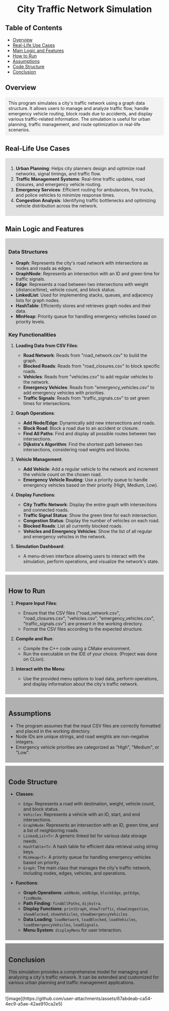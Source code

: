 <h1 style="text-align:center;">City Traffic Network Simulation</h1>

## Table of Contents
- [Overview](#overview)
- [Real-Life Use Cases](#real-life-use-cases)
- [Main Logic and Features](#main-logic-and-features)
- [How to Run](#how-to-run)
- [Assumptions](#assumptions)
- [Code Structure](#code-structure)
- [Conclusion](#conclusion)
## Overview 
<div style="background-color: #f2f2f2; padding: 10px; margin: 10px 0;">
  This program simulates a city's traffic network using a graph data structure. It allows users to manage and analyze traffic flow, handle emergency vehicle routing, block roads due to accidents, and display various traffic-related information. The simulation is useful for urban planning, traffic management, and route optimization in real-life scenarios.
</div>
<h2>Real-Life Use Cases</h2> 

<div style="background-color: #e0e0e0; padding: 10px; margin: 10px 0;">
  
  
  1. **Urban Planning**: Helps city planners design and optimize road networks, signal timings, and traffic flow.
  2. **Traffic Management Systems**: Real-time traffic updates, road closures, and emergency vehicle routing.
  3. **Emergency Services**: Efficient routing for ambulances, fire trucks, and police vehicles to minimize response times.
  4. **Congestion Analysis**: Identifying traffic bottlenecks and optimizing vehicle distribution across the network.
</div>
<h2>Main Logic and Features</h2>
<div style="background-color: #d0d0d0; padding: 10px; margin: 10px 0;">
  
  
  ### Data Structures
  
  - **Graph**: Represents the city's road network with intersections as nodes and roads as edges.
  - **GraphNode**: Represents an intersection with an ID and green time for traffic signals.
  - **Edge**: Represents a road between two intersections with weight (distance/time), vehicle count, and block status.
  - **LinkedList**: Used for implementing stacks, queues, and adjacency lists for graph nodes.
  - **HashTable**: Efficiently stores and retrieves graph nodes and their data.
  - **MinHeap**: Priority queue for handling emergency vehicles based on priority levels.
  
  ### Key Functionalities
  
  1. **Loading Data from CSV Files**:
     - **Road Network**: Reads from "road_network.csv" to build the graph.
     - **Blocked Roads**: Reads from "road_closures.csv" to block specific roads.
     - **Vehicles**: Reads from "vehicles.csv" to add regular vehicles to the network.
     - **Emergency Vehicles**: Reads from "emergency_vehicles.csv" to add emergency vehicles with priorities.
     - **Traffic Signals**: Reads from "traffic_signals.csv" to set green times for intersections.
  
  2. **Graph Operations**:
     - **Add Node/Edge**: Dynamically add new intersections and roads.
     - **Block Road**: Block a road due to an accident or closure.
     - **Find All Paths**: Find and display all possible routes between two intersections.
     - **Dijkstra's Algorithm**: Find the shortest path between two intersections, considering road weights and blocks.
  
  3. **Vehicle Management**:
     - **Add Vehicle**: Add a regular vehicle to the network and increment the vehicle count on the chosen road.
     - **Emergency Vehicle Routing**: Use a priority queue to handle emergency vehicles based on their priority (High, Medium, Low).
  
  4. **Display Functions**:
     - **City Traffic Network**: Display the entire graph with intersections and connected roads.
     - **Traffic Signal Status**: Show the green time for each intersection.
     - **Congestion Status**: Display the number of vehicles on each road.
     - **Blocked Roads**: List all currently blocked roads.
     - **Vehicles and Emergency Vehicles**: Show the list of all regular and emergency vehicles in the network.
  
  5. **Simulation Dashboard**:
     - A menu-driven interface allowing users to interact with the simulation, perform operations, and visualize the network's state.
</div>

<div style="background-color: #c0c0c0; padding: 10px; margin: 10px 0;">
  <h2>How to Run</h2> 
  
  1. **Prepare Input Files**:
     - Ensure that the CSV files ("road_network.csv", "road_closures.csv", "vehicles.csv", "emergency_vehicles.csv", "traffic_signals.csv") are present in the working directory.
     - Format the CSV files according to the expected structure.
  
  2. **Compile and Run**:
     - Compile the C++ code using a CMake environment.
     - Run the executable on the IDE of your choice. (Project was done on CLion).
  
  3. **Interact with the Menu**:
     - Use the provided menu options to load data, perform operations, and display information about the city's traffic network.
</div>

<div style="background-color: #b0b0b0; padding: 10px; margin: 10px 0;">
  <h2>Assumptions</h2> 
  
  - The program assumes that the input CSV files are correctly formatted and placed in the working directory.
  - Node IDs are unique strings, and road weights are non-negative integers.
  - Emergency vehicle priorities are categorized as "High", "Medium", or "Low".
</div>

<div style="background-color: #a0a0a0; padding: 10px; margin: 10px 0;">
  <h2>Code Structure</h2>
  
  - **Classes**:
    - `Edge`: Represents a road with destination, weight, vehicle count, and block status.
    - `Vehicles`: Represents a vehicle with an ID, start, and end intersections.
    - `GraphNode`: Represents an intersection with an ID, green time, and a list of neighboring roads.
    - `LinkedList<T>`: A generic linked list for various data storage needs.
    - `HashTable<T>`: A hash table for efficient data retrieval using string keys.
    - `MinHeap<T>`: A priority queue for handling emergency vehicles based on priority.
    - `Graph`: The main class that manages the city's traffic network, including nodes, edges, vehicles, and operations.
  
  - **Functions**:
    - **Graph Operations**: `addNode`, `addEdge`, `blockEdge`, `getEdge`, `findNode`.
    - **Path Finding**: `findAllPaths`, `dijkstra`.
    - **Display Functions**: `printGraph`, `showTraffic`, `showCongestion`, `showBlocked`, `showVehicles`, `showEmergencyVehicles`.
    - **Data Loading**: `loadNetwork`, `loadBlocked`, `loadVehicles`, `loadEmergencyVehicles`, `loadSignals`.
    - **Menu System**: `displayMenu` for user interaction.
</div>

<div style="background-color: #909090; padding: 10px; margin: 10px 0;">
  <h2>Conclusion</h2> 
  
  This simulation provides a comprehensive model for managing and analyzing a city's traffic network. It can be extended and customized for various urban planning and traffic management applications.
</div>
![image](https://github.com/user-attachments/assets/67abdeab-ca54-4ec9-a5ae-42ae910ca2e5)

